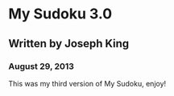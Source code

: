 # My Sudoku 3.0
## Written by Joseph King
### August 29, 2013

This was my third version of My Sudoku, enjoy!